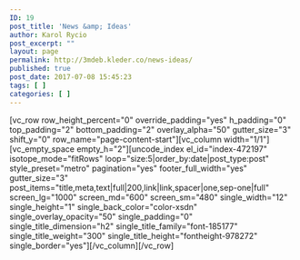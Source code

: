 ```yaml
---
ID: 19
post_title: 'News &amp; Ideas'
author: Karol Rycio
post_excerpt: ""
layout: page
permalink: http://3mdeb.kleder.co/news-ideas/
published: true
post_date: 2017-07-08 15:45:23
tags: [ ]
categories: [ ]
---
```

[vc_row row_height_percent="0" override_padding="yes" h_padding="0" top_padding="2" bottom_padding="2" overlay_alpha="50" gutter_size="3" shift_y="0" row_name="page-content-start"][vc_column width="1/1"][vc_empty_space empty_h="2"][uncode_index el_id="index-472197" isotope_mode="fitRows" loop="size:5|order_by:date|post_type:post" style_preset="metro" pagination="yes" footer_full_width="yes" gutter_size="3" post_items="title,meta,text|full|200,link|link,spacer|one,sep-one|full" screen_lg="1000" screen_md="600" screen_sm="480" single_width="12" single_height="1" single_back_color="color-xsdn" single_overlay_opacity="50" single_padding="0" single_title_dimension="h2" single_title_family="font-185177" single_title_weight="300" single_title_height="fontheight-978272" single_border="yes"][/vc_column][/vc_row]